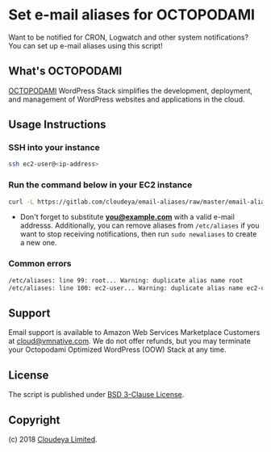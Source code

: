 # Set e-mail aliases for OCTOPODAMI

Want to be notified for CRON, Logwatch and other system notifications? You can set up e-mail aliases using this script!

## What's OCTOPODAMI

[OCTOPODAMI](https://www.cloudeya.co.uk/oow/) WordPress Stack simplifies the development, deployment, and management of WordPress websites and applications in the cloud.

## Usage Instructions

### SSH into your instance

```bash
ssh ec2-user@<ip-address>
```

### Run the command below in your EC2 instance

```bash
curl -L https://gitlab.com/cloudeya/email-aliases/raw/master/email-aliases.sh | sudo bash -s <you@example.com>
```

* Don't forget to substitute **you@example.com** with a valid e-mail addresss. Additionally, you can remove aliases from ```/etc/aliases``` if you want to stop receiving notifications, then run ```sudo newaliases``` to create a new one.

### Common errors

```bash
/etc/aliases: line 99: root... Warning: duplicate alias name root
/etc/aliases: line 100: ec2-user... Warning: duplicate alias name ec2-user
```

## Support

Email support is available to Amazon Web Services Marketplace Customers at [cloud@vmnative.com](mailto:cloud@vmnative.com). We do not offer refunds, but you may terminate your Octopodami Optimized WordPress (OOW) Stack at any time.

## License

The script is published under [BSD 3-Clause License](license.txt).

## Copyright

(c) 2018 [Cloudeya Limited](https://www.cloudeya.co.uk).